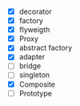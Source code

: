 - [x] decorator
- [x] factory
- [x] flyweigth
- [x] Proxy
- [x] abstract factory
- [x] adapter
- [ ] bridge
- [ ] singleton
- [x] Composite
- [ ] Prototype
